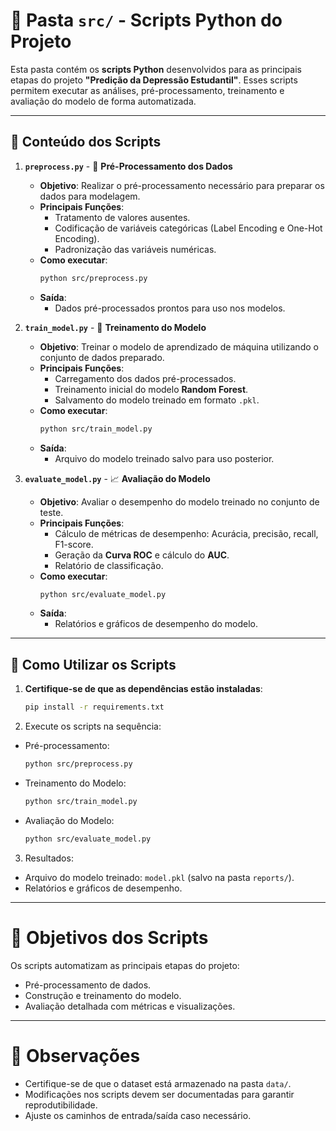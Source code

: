 # 🐍 Pasta `src/` - Scripts Python do Projeto

Esta pasta contém os **scripts Python** desenvolvidos para as principais etapas do projeto **"Predição da Depressão Estudantil"**. Esses scripts permitem executar as análises, pré-processamento, treinamento e avaliação do modelo de forma automatizada.

---

## 📂 **Conteúdo dos Scripts**

1. **`preprocess.py`** - 🧹 **Pré-Processamento dos Dados**  
   - **Objetivo**: Realizar o pré-processamento necessário para preparar os dados para modelagem.
   - **Principais Funções**:
      - Tratamento de valores ausentes.
      - Codificação de variáveis categóricas (Label Encoding e One-Hot Encoding).
      - Padronização das variáveis numéricas.
   - **Como executar**:
      ```bash
      python src/preprocess.py
      ```
   - **Saída**:
      - Dados pré-processados prontos para uso nos modelos.

2. **`train_model.py`** - 🤖 **Treinamento do Modelo**  
   - **Objetivo**: Treinar o modelo de aprendizado de máquina utilizando o conjunto de dados preparado.
   - **Principais Funções**:
      - Carregamento dos dados pré-processados.
      - Treinamento inicial do modelo **Random Forest**.
      - Salvamento do modelo treinado em formato `.pkl`.
   - **Como executar**:
      ```bash
      python src/train_model.py
      ```
   - **Saída**:
      - Arquivo do modelo treinado salvo para uso posterior.

3. **`evaluate_model.py`** - 📈 **Avaliação do Modelo**  
   - **Objetivo**: Avaliar o desempenho do modelo treinado no conjunto de teste.
   - **Principais Funções**:
      - Cálculo de métricas de desempenho: Acurácia, precisão, recall, F1-score.
      - Geração da **Curva ROC** e cálculo do **AUC**.
      - Relatório de classificação.
   - **Como executar**:
      ```bash
      python src/evaluate_model.py
      ```
   - **Saída**:
      - Relatórios e gráficos de desempenho do modelo.

---

## 🚀 **Como Utilizar os Scripts**

1. **Certifique-se de que as dependências estão instaladas**:
   ```bash
   pip install -r requirements.txt
2. Execute os scripts na sequência:
- Pré-processamento:
   ```bash
   python src/preprocess.py
- Treinamento do Modelo:
   ```bash
  python src/train_model.py
- Avaliação do Modelo:
   ```bash
   python src/evaluate_model.py
3. Resultados:
- Arquivo do modelo treinado: ```model.pkl``` (salvo na pasta ```reports/```).
- Relatórios e gráficos de desempenho.

---

# 🧩 Objetivos dos Scripts
Os scripts automatizam as principais etapas do projeto:
- Pré-processamento de dados.
- Construção e treinamento do modelo.
- Avaliação detalhada com métricas e visualizações.

---

# 📌 Observações
- Certifique-se de que o dataset está armazenado na pasta ```data/```.
- Modificações nos scripts devem ser documentadas para garantir reprodutibilidade.
- Ajuste os caminhos de entrada/saída caso necessário.
     
